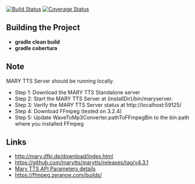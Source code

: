 
[![Build Status][1]][2]
[![Coverage Status][3]][4]

## Building the Project
* **gradle clean build**
* **gradle cobertura**

## Note
 
MARY TTS Server should be running locally.
* Step 1: Download the MARY TTS Standalone server
* Step 2: Start the MARY TTS Server at (installDir)/bin/maryserver.
* Step 3: Verify the MARY TTS Server status at http://localhost:59125/
* Step 4: Download FFmpeg (tested on 3.2.4)
* Step 5: Update WaveToMp3Converter.pathToFFmpegBin to the bin path where you installed FFmpeg
 
## Links
* http://mary.dfki.de/download/index.html
* https://github.com/marytts/marytts/releases/tag/v4.3.1
* [Mary TTS API Parameters details](http://blog.bickle.co.uk/it-technology/maryspeak-a-command-line-wrapper-for-marytts)
* https://ffmpeg.zeranoe.com/builds/

[1]: https://secure.travis-ci.org/SwaroopG/text2audio-converter.png
[2]: http://www.travis-ci.org/SwaroopG/text2audio-converter

[3]: https://coveralls.io/repos/SwaroopG/text2audio-converter/badge.svg
[4]: https://coveralls.io/r/SwaroopG/text2audio-converter
